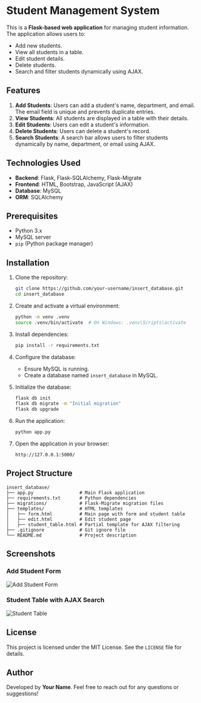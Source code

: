 # Student Management System

This is a **Flask-based web application** for managing student information. The application allows users to:
- Add new students.
- View all students in a table.
- Edit student details.
- Delete students.
- Search and filter students dynamically using AJAX.

## Features

1. **Add Students**: Users can add a student's name, department, and email. The email field is unique and prevents duplicate entries.
2. **View Students**: All students are displayed in a table with their details.
3. **Edit Students**: Users can edit a student's information.
4. **Delete Students**: Users can delete a student's record.
5. **Search Students**: A search bar allows users to filter students dynamically by name, department, or email using AJAX.

## Technologies Used

- **Backend**: Flask, Flask-SQLAlchemy, Flask-Migrate
- **Frontend**: HTML, Bootstrap, JavaScript (AJAX)
- **Database**: MySQL
- **ORM**: SQLAlchemy

## Prerequisites

- Python 3.x
- MySQL server
- `pip` (Python package manager)

## Installation

1. Clone the repository:
   ```bash
   git clone https://github.com/your-username/insert_database.git
   cd insert_database
   ```

2. Create and activate a virtual environment:
   ```bash
   python -m venv .venv
   source .venv/bin/activate  # On Windows: .venv\Scripts\activate
   ```

3. Install dependencies:
   ```bash
   pip install -r requirements.txt
   ```

4. Configure the database:
   - Ensure MySQL is running.
   - Create a database named `insert_database` in MySQL.

5. Initialize the database:
   ```bash
   flask db init
   flask db migrate -m "Initial migration"
   flask db upgrade
   ```

6. Run the application:
   ```bash
   python app.py
   ```

7. Open the application in your browser:
   ```
   http://127.0.0.1:5000/
   ```

## Project Structure

```
insert_database/
├── app.py                 # Main Flask application
├── requirements.txt       # Python dependencies
├── migrations/            # Flask-Migrate migration files
├── templates/             # HTML templates
│   ├── form.html          # Main page with form and student table
│   ├── edit.html          # Edit student page
│   ├── student_table.html # Partial template for AJAX filtering
├── .gitignore             # Git ignore file
└── README.md              # Project description
```

## Screenshots

### Add Student Form
![Add Student Form](https://via.placeholder.com/800x400?text=Add+Student+Form)

### Student Table with AJAX Search
![Student Table](https://via.placeholder.com/800x400?text=Student+Table+with+Search)

## License

This project is licensed under the MIT License. See the `LICENSE` file for details.

## Author

Developed by **Your Name**. Feel free to reach out for any questions or suggestions!